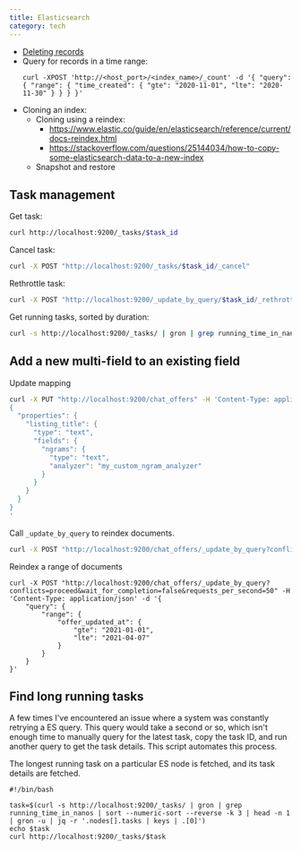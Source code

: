 ```yaml
---
title: Elasticsearch
category: tech
---
```


- [Deleting records](https://www.elastic.co/guide/en/elasticsearch/reference/5.1/docs-delete-by-query.html)
- Query for records in a time range:
    ```
    curl -XPOST 'http://<host_port>/<index_name>/_count' -d '{ "query": { "range": { "time_created": { "gte": "2020-11-01", "lte": "2020-11-30" } } } }'
    ```
- Cloning an index:
    - Cloning using a reindex:
        - https://www.elastic.co/guide/en/elasticsearch/reference/current/docs-reindex.html
        - https://stackoverflow.com/questions/25144034/how-to-copy-some-elasticsearch-data-to-a-new-index
    - Snapshot and restore

## Task management

Get task:

```bash
curl http://localhost:9200/_tasks/$task_id
```

Cancel task:

```bash
curl -X POST "http://localhost:9200/_tasks/$task_id/_cancel"
```

Rethrottle task:

```bash
curl -X POST "http://localhost:9200/_update_by_query/$task_id/_rethrottle?requests_per_second=100"
```

Get running tasks, sorted by duration:

```bash
curl -s http://localhost:9200/_tasks/ | gron | grep running_time_in_nanos | sort --numeric-sort --reverse -k 3
```

## Add a new multi-field to an existing field

Update mapping

```bash
curl -X PUT "http://localhost:9200/chat_offers" -H 'Content-Type: application/json' -d'
{
  "properties": {
    "listing_title": {
      "type": "text",
      "fields": {
        "ngrams": {
          "type": "text",
          "analyzer": "my_custom_ngram_analyzer"
        }
      }
    }
  }
}
'
```

Call `_update_by_query` to reindex documents.

```bash
curl -X POST "http://localhost:9200/chat_offers/_update_by_query?conflicts=proceed&wait_for_completion=false&requests_per_second=50"
```

Reindex a range of documents

```
curl -X POST "http://localhost:9200/chat_offers/_update_by_query?conflicts=proceed&wait_for_completion=false&requests_per_second=50" -H 'Content-Type: application/json' -d '{
    "query": {
        "range": {
            "offer_updated_at": {
                "gte": "2021-01-01",
                "lte": "2021-04-07"
            }
        }
    }
}'
```

## Find long running tasks

A few times I've encountered an issue where a system was constantly retrying a
ES query. This query would take a second or so, which isn't enough time to
manually query for the latest task, copy the task ID, and run another query to
get the task details. This script automates this process.

The longest running task on a particular ES node is fetched, and its task
details are fetched.

```
#!/bin/bash

task=$(curl -s http://localhost:9200/_tasks/ | gron | grep running_time_in_nanos | sort --numeric-sort --reverse -k 3 | head -n 1 | gron -u | jq -r '.nodes[].tasks | keys | .[0]')
echo $task
curl http://localhost:9200/_tasks/$task
```
